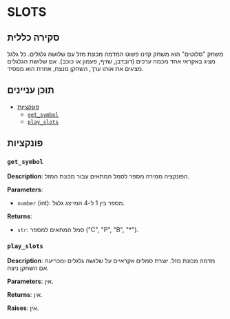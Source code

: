 # SLOTS

## סקירה כללית

משחק "סלוטים" הוא משחק קזינו פשוט המדמה מכונת מזל עם שלושה גלגלים. כל גלגל מציג באקראי אחד מכמה ערכים (דובדבן, שזיף, פעמון או כוכב). אם שלושת הגלגלים מציגים את אותו ערך, השחקן מנצח, אחרת הוא מפסיד.

## תוכן עניינים

- [פונקציות](#פונקציות)
    - [`get_symbol`](#get_symbol)
    - [`play_slots`](#play_slots)

## פונקציות

### `get_symbol`

**Description**:
הפונקציה ממירה מספר לסמל המתאים עבור מכונת המזל.

**Parameters**:
- `number` (int): מספר בין 1 ל-4 המייצג גלגל.

**Returns**:
- `str`: סמל המתאים למספר ("C", "P", "B", "*").

### `play_slots`

**Description**:
מדמה מכונת מזל. יוצרת סמלים אקראיים על שלושה גלגלים ומכריעה אם השחקן ניצח.

**Parameters**:
אין.

**Returns**:
אין.

**Raises**:
אין.